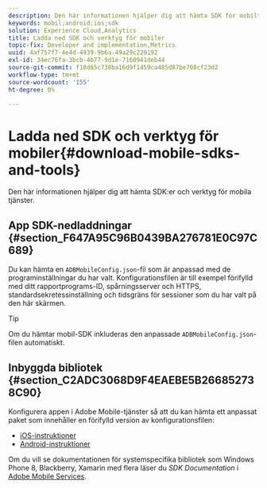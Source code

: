 ```yaml
---
description: Den här informationen hjälper dig att hämta SDK för mobiltjänster och verktyg som kan hjälpa dig med implementeringen av dina mobiltjänster.
keywords: mobil;android;ios;sdk
solution: Experience Cloud,Analytics
title: Ladda ned SDK och verktyg för mobiler
topic-fix: Developer and implementation,Metrics
uuid: 4af757f7-4e4d-4939-9b6a-49a29c220192
exl-id: 34ec76fa-3bcb-4b77-9d1e-7160941deb44
source-git-commit: f18d65c738ba16d9f1459ca485d87be708cf23d2
workflow-type: tm+mt
source-wordcount: '155'
ht-degree: 0%

---
```


# Ladda ned SDK och verktyg för mobiler{#download-mobile-sdks-and-tools}

Den här informationen hjälper dig att hämta SDK:er och verktyg för mobila tjänster.

## App SDK-nedladdningar {#section_F647A95C96B0439BA276781E0C97C689}

Du kan hämta en `ADBMobileConfig.json`-fil som är anpassad med de programinställningar du har valt. Konfigurationsfilen är till exempel förifylld med ditt rapportprograms-ID, spårningsserver och HTTPS, standardsekretessinställning och tidsgräns för sessioner som du har valt på den här skärmen.

>[!TIP]
>
>Om du hämtar mobil-SDK inkluderas den anpassade `ADBMobileConfig.json`-filen automatiskt.

## Inbyggda bibliotek {#section_C2ADC3068D9F4EAEBE5B266852738C90}

Konfigurera appen i Adobe Mobile-tjänster så att du kan hämta ett anpassat paket som innehåller en förifylld version av konfigurationsfilen:

* [iOS-instruktioner](/help/ios/getting-started/requirements.md)
* [Android-instruktioner](/help/android/getting-started/requirements.md)

Om du vill se dokumentationen för systemspecifika bibliotek som Windows Phone 8, Blackberry, Xamarin med flera läser du *SDK Documentation* i [Adobe Mobile Services](/help/using/home.md).
